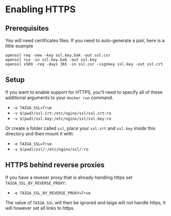 Enabling HTTPS
==============

Prerequisites
-------------

You will need certificates files. If you need to auto-generate a pair, here is a little example

```
openssl req -new -key ssl.key.bak -out ssl.csr
openssl rsa -in ssl.key.bak -out ssl.key
openssl x509 -req -days 365 -in ssl.csr -signkey ssl.key -out ssl.crt
```

Setup
-----

If you want to enable support for HTTPS, you'll need to specify all of these
additional arguments to your `docker run` command.

  - `-e TAIGA_SSL=True`
  - `-v $(pwd)/ssl.crt:/etc/nginx/ssl/ssl.crt:ro`
  - `-v $(pwd)/ssl.key:/etc/nginx/ssl/ssl.key:ro`

Or create a folder called `ssl`, place your `ssl.crt` and `ssl.key` inside
this directory and then mount it with:

  - `-e TAIGA_SSL=True`
  - `-v $(pwd)/ssl/:/etc/nginx/ssl/:ro`

HTTPS behind reverse proxies
----------------------------

If you have a reveser proxy that is already handling https set `TAIGA_SSL_BY_REVERSE_PROXY`:

- `-e TAIGA_SSL_BY_REVERSE_PROXY=True`

The value of `TAIGA_SSL` will then be ignored and taiga will not handle https,
it will however set all links to https.
